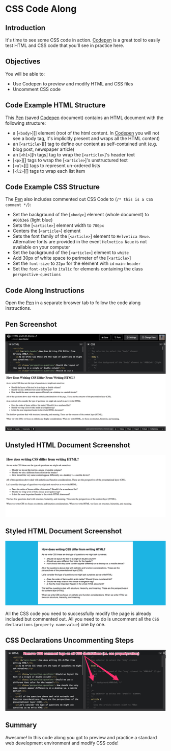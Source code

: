 
# CSS Code Along

## Introduction
It's time to see some CSS code in action. [Codepen][] is a great tool to easily test HTML and CSS code that you'll see in practice here.

## Objectives
You will be able to:
* Use Codepen to preview and modify HTML and CSS files
* Uncomment CSS code

## Code Example HTML Structure

This [Pen][] (saved [Codepen][] document) contains an HTML document with the following structure:

- a [`<body>`][] element (root of the html content. In [Codepen][] you will not see a body tag, it's implicitly present and wraps all the HTML content)
- an [`<article>`][] tag to define our content as self-contained unit (e.g. blog post, newspaper article)
- an [`<h1>`][h tags] tag to wrap the [`<article>`]'s header text
- [`<p>`][] tags to wrap the [`<article>`]'s unstructured text
- [`<ul>`][] tags to represent un-ordered lists
- [`<li>`][] tags to wrap each list item

## Code Example CSS Structure

The [Pen][] also includes commented out CSS Code to (`/* this is a CSS comment */`):
- Set the background of the [`<body>`] element (whole document) to `#00b3e6` (light blue)
- Sets the [`<article>`] element width to `700px`
- Centers the [`<article>`] element
- Sets the font family of the [`<article>`] element to `Helvetica Neue`. Alternative fonts are provided in the event `Helvetica Neue` is not available on your computer
- Set the background of the [`<article>`] element to `white`
- Add 30px of white space to perimeter of the [`<article>`]
- Set the `font-size` to `22px` for the element with `id` `main-header`
- Set the `font-style` to `italic` for elements containing the class `perspective-questions`

## Code Along Instructions

Open the [Pen][] in a separate broswer tab to follow the code along instructions.

## Pen Screenshot

<img src="images/codepen.jpeg">

## Unstyled HTML Document Screenshot

<img src="images/unstyled-codepen.jpeg">

## Styled HTML Document Screenshot

<img src="images/styled-codepen.jpeg" width=1050>

All the CSS code you need to successfully modify the page is already included but commented out. All you need to do is uncomment all the `CSS declarations` (`property-name`:`value`) one by one.

## CSS Declarations Uncommenting Steps

<img src="images/css-code-codepen.jpg" width=1050>

[Codepen]: https://codepen.io/
[Pen]: https://codepen.io/curiositypaths/pen/WddzQM?editors=1100

## Summary
Awesome! In this code along you got to preview and practice a standard web development environment and modify CSS code!
